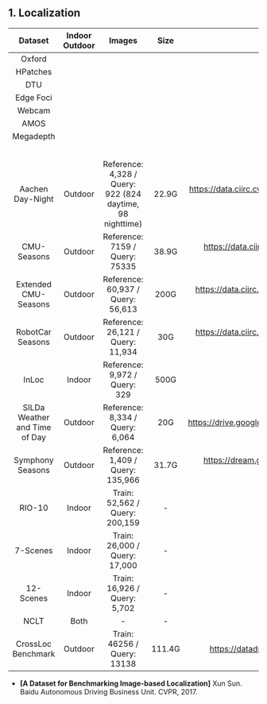 ## 1. Localization

|            Dataset            | Indoor Outdoor |                          Images                           | Size  |                          Hyperlinks                          | Ground Truth |
| :---------------------------: | :------------: | :-------------------------------------------------------: | :---: | :----------------------------------------------------------: | :----------: |
|            Oxford             |                |                                                           |       |                                                              |              |
|           HPatches            |                |                                                           |       |                                                              |              |
|              DTU              |                |                                                           |       |                                                              |              |
|           Edge Foci           |                |                                                           |       |                                                              |              |
|            Webcam             |                |                                                           |       |                                                              |              |
|             AMOS              |                |                                                           |       |                                                              |              |
|           Megadepth           |                |                                                           |       |                                                              |              |
|                               |                |                                                           |       |                                                              |              |
|                               |                |                                                           |       |                                                              |              |
|                               |                |                                                           |       |                                                              |              |
|                               |                |                                                           |       |                                                              |              |
|                               |                |                                                           |       |                                                              |              |
|       Aachen Day-Night        |    Outdoor     | Reference: 4,328 / Query: 922 (824 daytime, 98 nighttime) | 22.9G | https://data.ciirc.cvut.cz/public/projects/2020VisualLocalization/Aachen-Day-Night/ |     True     |
|          CMU-Seasons          |    Outdoor     |              Reference: 7159 /  Query: 75335              | 38.9G | https://data.ciirc.cvut.cz/public/projects/2020VisualLocalization/CMU-Seasons/ |   Part of    |
|     Extended CMU-Seasons      |    Outdoor     |            Reference: 60,937 /  Query: 56,613             | 200G  | https://data.ciirc.cvut.cz/public/projects/2020VisualLocalization/Extended-CMU-Seasons/ |   Part of    |
|       RobotCar Seasons        |    Outdoor     |            Reference: 26,121 /  Query: 11,934             |  30G  | https://data.ciirc.cvut.cz/public/projects/2020VisualLocalization/RobotCar-Seasons/ |     True     |
|             InLoc             |     Indoor     |              Reference: 9,972 /  Query: 329               | 500G  |            http://www.ok.sc.e.titech.ac.jp/INLOC/            |     True     |
| SILDa Weather and Time of Day |    Outdoor     |             Reference: 8,334 /  Query: 6,064              |  20G  | https://drive.google.com/drive/folders/1D3EZjCzHlTrCZzUO3Z9y77BlJJRil5M6 |     True     |
|       Symphony Seasons        |    Outdoor     |            Reference: 1,409 /  Query: 135,966             | 31.7G | https://dream.georgiatech-metz.fr/research-projects/symphony-lake-dataset-2014/ |     True     |
|       RIO-10        |    Indoor     |            Train: 52,562 /  Query: 200,159             | - | https://waldjohannau.github.io/RIO10/ |     True     |
|       7-Scenes       |    Indoor     |            Train: 26,000 /  Query: 17,000             | - | - |     True     |
|       12-Scenes       |    Indoor     |            Train: 16,926 /  Query: 5,702             | - | - |     True     |
|       NCLT       |    Both     |            -             | - | - |     True     |
| CrossLoc Benchmark | Outdoor | Train: 46256 / Query: 13138 | 111.4G | https://datadryad.org/stash/dataset/doi:10.5061/dryad.mgqnk991c | True |



- <b>[A Dataset for Benchmarking Image-based Localization]</b> Xun Sun. Baidu Autonomous Driving Business Unit. CVPR, 2017. 